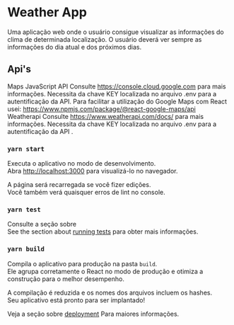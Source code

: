 # Weather App

Uma aplicação web onde o usuário consigue visualizar as
informações do clima de determinada localização. O usuário deverá ver sempre as informações
do dia atual e dos próximos dias.

## Api's

Maps JavaScript API
Consulte https://console.cloud.google.com para mais informações.
Necessita da chave KEY localizada no arquivo .env para a autentificação da API.
Para facilitar a utilização do Google Maps com React usei: https://www.npmjs.com/package/@react-google-maps/api
Weatherapi
Consulte https://www.weatherapi.com/docs/ para mais informações.
Necessita da chave KEY localizada no arquivo .env para a autentificação da API .

### `yarn start`

Executa o aplicativo no modo de desenvolvimento.\
Abra [http://localhost:3000](http://localhost:3000) para visualizá-lo no navegador.

A página será recarregada se você fizer edições. \
Você também verá quaisquer erros de lint no console.

### `yarn test`

Consulte a seção sobre \
See the section about [running tests](https://facebook.github.io/create-react-app/docs/running-tests) para obter mais informações.

### `yarn build`

Compila o aplicativo para produção na pasta `build`. \
Ele agrupa corretamente o React no modo de produção e otimiza a construção para o melhor desempenho.

A compilação é reduzida e os nomes dos arquivos incluem os hashes. \
Seu aplicativo está pronto para ser implantado!

Veja a seção sobre [deployment](https://facebook.github.io/create-react-app/docs/deployment) Para maiores informações.
